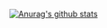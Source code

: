 

[![Anurag's github stats](https://github-readme-stats.vercel.app/api?username=lich0079&show_icons=true)](https://github.com/anuraghazra/github-readme-stats)
